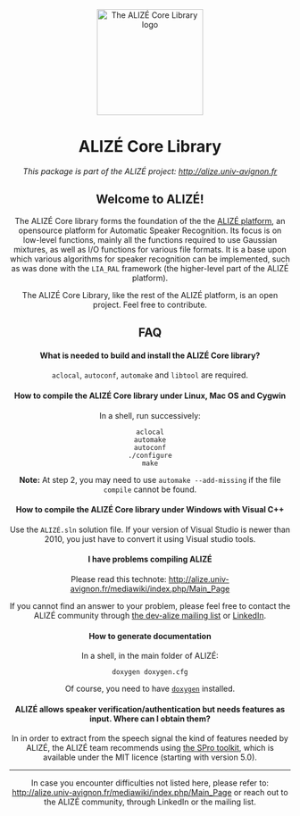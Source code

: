 <div align="center">
<img src="http://alize.univ-avignon.fr/images/alize-core.png" alt="The ALIZÉ Core Library logo" height="190" >
</div>

<div align="center">
	
# ALIZÉ Core Library

*This package is part of the ALIZÉ project: <http://alize.univ-avignon.fr>*



Welcome to ALIZÉ!
-----------------

The ALIZÉ Core library forms the foundation of the the [ALIZÉ platform](http://alize.univ-avignon.fr), an opensource platform for Automatic Speaker Recognition. Its focus is on low-level functions, mainly all the functions required to use Gaussian mixtures, as well as I/O functions for various file formats.
It is a base upon which various algorithms for speaker recognition can be implemented, such as was done with the `LIA_RAL` framework (the higher-level part of the ALIZÉ platform).

The ALIZÉ Core Library, like the rest of the ALIZÉ platform, is an open project. Feel free to contribute.


FAQ
---

#### What is needed to build and install the ALIZÉ Core library?

`aclocal`, `autoconf`, `automake` and `libtool` are required.


#### How to compile the ALIZÉ Core library under Linux, Mac OS and Cygwin

In a shell, run successively:

	aclocal
	automake
	autoconf
	./configure
	make

**Note:** At step 2, you may need to use `automake --add-missing` if the file `compile` cannot be found.


#### How to compile the ALIZÉ Core library under Windows with Visual C++

Use the `ALIZÉ.sln` solution file. If your version of Visual Studio is newer than 2010, you just have to convert it using Visual studio tools.


#### I have problems compiling ALIZÉ

Please read this technote:
<http://alize.univ-avignon.fr/mediawiki/index.php/Main_Page>

If you cannot find an answer to your problem, please feel free to contact the ALIZÉ community through [the dev-alize mailing list](mailto:dev-alize@listes.univ-avignon.fr) or [LinkedIn](https://www.linkedin.com/groups/2323703).


#### How to generate documentation

In a shell, in the main folder of ALIZÉ:

	doxygen doxygen.cfg

Of course, you need to have [`doxygen`](http://www.doxygen.org) installed.


#### ALIZÉ allows speaker verification/authentication but needs features as input. Where can I obtain them?

In in order to extract from the speech signal the kind of features needed by ALIZÉ, the ALIZÉ team recommends using [the SPro toolkit](http://spro.gforge.inria.fr), which is available under the MIT licence (starting with version 5.0).
 

------------------------------------------------------------

In case you encounter difficulties not listed here, please refer to:
<http://alize.univ-avignon.fr/mediawiki/index.php/Main_Page>
or reach out to the ALIZÉ community, through LinkedIn or the mailing list.

